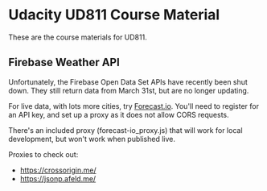 # Udacity UD811 Course Material

These are the course materials for UD811.


## Firebase Weather API

Unfortunately, the Firebase Open Data Set APIs have recently been shut
down. They still return data from March 31st, but are no longer updating.

For live data, with lots more cities, try [Forecast.io](http://forecast.io/).
You'll need to register for an API key, and set up a proxy as it does not 
allow CORS requests.

There's an included proxy (forecast-io_proxy.js) that will work for local
development, but won't work when published live. 

Proxies to check out:
* https://crossorigin.me/
* https://jsonp.afeld.me/
